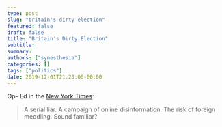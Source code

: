 ```yaml
---
type: post
slug: "britain's-dirty-election"
featured: false
draft: false
title: "Britain's Dirty Election"
subtitle: 
summary: 
authors: ["synesthesia"]
categories: []
tags: ["politics"]
date: 2019-12-01T21:23:00-00:00
---
```


Op- Ed in the [New York Times](https://www.nytimes.com/2019/11/29/opinion/britain-election-disinformation-johnson.html):


>A serial liar. A campaign of online disinformation. The risk of foreign meddling. Sound familiar?